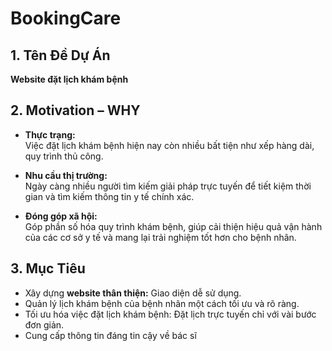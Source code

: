 # BookingCare  

## 1. Tên Đề Dự Án  
**Website đặt lịch khám bệnh**  

## 2. Motivation – WHY  
- **Thực trạng:**  
  Việc đặt lịch khám bệnh hiện nay còn nhiều bất tiện như xếp hàng dài, quy trình thủ công.  

- **Nhu cầu thị trường:**  
  Ngày càng nhiều người tìm kiếm giải pháp trực tuyến để tiết kiệm thời gian và tìm kiếm thông tin y tế chính xác.  

- **Đóng góp xã hội:**  
  Góp phần số hóa quy trình khám bệnh, giúp cải thiện hiệu quả vận hành của các cơ sở y tế và mang lại trải nghiệm tốt hơn cho bệnh nhân.  

## 3. Mục Tiêu  
- Xây dựng **website thân thiện:** Giao diện dễ sử dụng.  
- Quản lý lịch khám bệnh của bệnh nhân một cách tối ưu và rõ ràng.  
- Tối ưu hóa việc đặt lịch khám bệnh: Đặt lịch trực tuyến chỉ với vài bước đơn giản.  
- Cung cấp thông tin đáng tin cậy về bác sĩ
